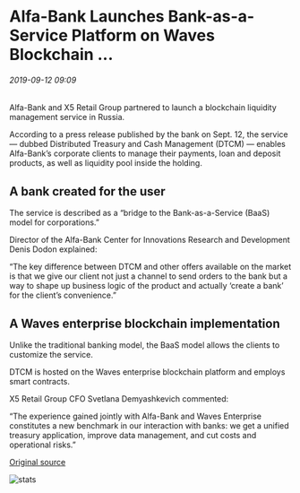# Alfa-Bank Launches Bank-as-a-Service Platform on Waves Blockchain ...

###### 2019-09-12 09:09

Alfa-Bank and X5 Retail Group partnered to launch a blockchain liquidity management service in Russia.

According to a press release published by the bank on Sept. 12, the service — dubbed Distributed Treasury and Cash Management (DTCM) — enables Alfa-Bank’s corporate clients to manage their payments, loan and deposit products, as well as liquidity pool inside the holding.

## A bank created for the user

The service is described as a “bridge to the Bank-as-a-Service (BaaS) model for corporations.”

Director of the Alfa-Bank Center for Innovations Research and Development Denis Dodon explained:

“The key difference between DTCM and other offers available on the market is that we give our client not just a channel to send orders to the bank but a way to shape up business logic of the product and actually ‘create a bank’ for the client’s convenience.”

## A Waves enterprise blockchain implementation

Unlike the traditional banking model, the BaaS model allows the clients to customize the service.

DTCM is hosted on the Waves enterprise blockchain platform and employs smart contracts.

X5 Retail Group CFO Svetlana Demyashkevich commented:

“The experience gained jointly with Alfa-Bank and Waves Enterprise constitutes a new benchmark in our interaction with banks: we get a unified treasury application, improve data management, and cut costs and operational risks.”

[Original source](https://cointelegraph.com/news/alfa-bank-launches-bank-as-a-service-platform-on-waves-blockchain)

![stats](https://c.statcounter.com/11760860/0/a89fa40b/1/ "stats")